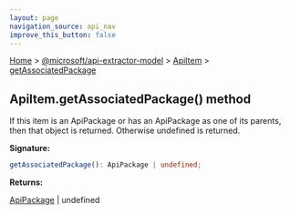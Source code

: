 ```yaml
---
layout: page
navigation_source: api_nav
improve_this_button: false
---
```



[Home](./index.md) &gt; [@microsoft/api-extractor-model](./api-extractor-model.md) &gt; [ApiItem](./api-extractor-model.apiitem.md) &gt; [getAssociatedPackage](./api-extractor-model.apiitem.getassociatedpackage.md)

## ApiItem.getAssociatedPackage() method

If this item is an ApiPackage or has an ApiPackage as one of its parents, then that object is returned. Otherwise undefined is returned.

<b>Signature:</b>

```typescript
getAssociatedPackage(): ApiPackage | undefined;
```
<b>Returns:</b>

[ApiPackage](./api-extractor-model.apipackage.md) \| undefined
